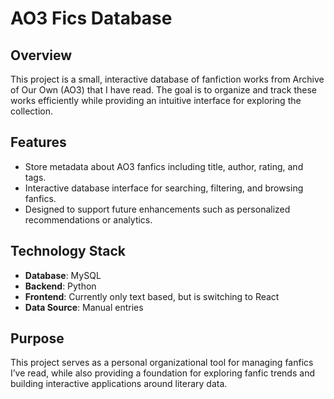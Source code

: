# AO3 Fics Database

## Overview
This project is a small, interactive database of fanfiction works from Archive of Our Own (AO3) that I have read. The goal is to organize and track these works efficiently while providing an intuitive interface for exploring the collection.

## Features
- Store metadata about AO3 fanfics including title, author, rating, and tags.
- Interactive database interface for searching, filtering, and browsing fanfics.
- Designed to support future enhancements such as personalized recommendations or analytics.

## Technology Stack
- **Database**: MySQL
- **Backend**: Python
- **Frontend**: Currently only text based, but is switching to React
- **Data Source**: Manual entries

## Purpose
This project serves as a personal organizational tool for managing fanfics I’ve read, while also providing a foundation for exploring fanfic trends and building interactive applications around literary data.

